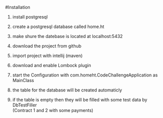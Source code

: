 #Installation

1. install postgresql
2. create a postgresql database called home.ht
3. make shure the datebase is located at localhost:5432

4. download the project from github
5. import project with intellij (maven)
6. download and enable Lombock plugin

7. start the Configuration with com.homeht.CodeChallengeApplication as MainClass
8. the table for the database will be created automaticly
9. if the table is empty then they will be filled with some test data by DbTestFiller \
 (Contract 1 and 2 with some payments)

